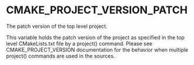   

# CMAKE_PROJECT_VERSION_PATCH  
The patch version of the top level project.  

This variable holds the patch version of the project as specified in the top
level CMakeLists.txt file by a project() command. Please see
CMAKE_PROJECT_VERSION documentation for the behavior when
multiple project() commands are used in the sources.  

